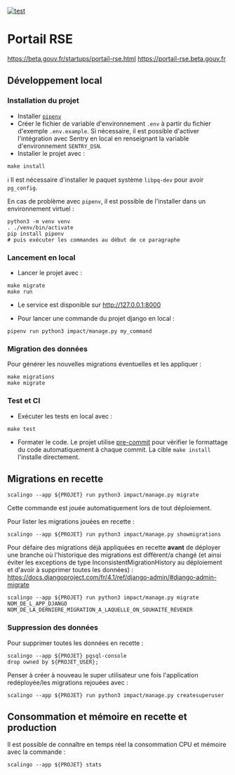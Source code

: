 [![test](https://github.com/betagouv/portail-rse/actions/workflows/test.yml/badge.svg)](https://github.com/betagouv/portail-rse/actions/workflows/test.yml)

# Portail RSE

https://beta.gouv.fr/startups/portail-rse.html
https://portail-rse.beta.gouv.fr


## Développement local

### Installation du projet

- Installer [`pipenv`](https://pypi.org/project/pipenv/)
- Créer le fichier de variable d'environnement `.env` à partir du fichier d'exemple `.env.example`. Si nécessaire, il est possible d'activer l'intégration avec Sentry en local en renseignant la variable d'environnement `SENTRY_DSN`.
- Installer le projet avec :

```
make install
```

ℹ️ Il est nécessaire d'installer le paquet système `libpq-dev` pour avoir `pg_config`.


En cas de problème avec `pipenv`, il est possible de l'installer dans un environnement virtuel :

```shell
python3 -m venv venv
. ./venv/bin/activate
pip install pipenv
# puis exécuter les commandes au début de ce paragraphe
```


### Lancement en local

- Lancer le projet avec :

```
make migrate
make run
```

- Le service est disponible sur http://127.0.0.1:8000

- Pour lancer une commande du projet django en local :

```
pipenv run python3 impact/manage.py my_command
```


### Migration des données

Pour générer les nouvelles migrations éventuelles et les appliquer :

```
make migrations
make migrate
```


### Test et CI

- Exécuter les tests en local avec :

```
make test
```

- Formater le code. Le projet utilise [pre-commit](https://pre-commit.com/) pour vérifier le formattage du code automatiquement à chaque commit.
La cible `make install` l'installe directement.


## Migrations en recette

```
scalingo --app ${PROJET} run python3 impact/manage.py migrate
```

Cette commande est jouée automatiquement lors de tout déploiement.

Pour lister les migrations jouées en recette :

```
scalingo --app ${PROJET} run python3 impact/manage.py showmigrations
```

Pour défaire des migrations déjà appliquées en recette **avant** de déployer une branche où l'historique des migrations est différent/a changé (et ainsi éviter les exceptions de type InconsistentMigrationHistory au déploiement et d'avoir à supprimer toutes les données) :
https://docs.djangoproject.com/fr/4.1/ref/django-admin/#django-admin-migrate

```
scalingo --app ${PROJET} run python3 impact/manage.py migrate NOM_DE_L_APP_DJANGO NOM_DE_LA_DERNIERE_MIGRATION_A_LAQUELLE_ON_SOUHAITE_REVENIR
```


### Suppression des données

Pour supprimer toutes les données en recette :

```
scalingo --app ${PROJET} pgsql-console
drop owned by ${PROJET_USER};
```

Penser à créer à nouveau le super utilisateur une fois l'application redéployée/les migrations rejouées avec :

```
scalingo --app ${PROJET} run python3 impact/manage.py createsuperuser
```


## Consommation et mémoire en recette et production

Il est possible de connaître en temps réel la consommation CPU et mémoire avec la commande :

```
scalingo --app ${PROJET} stats

```
